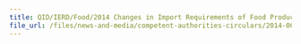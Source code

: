 ```yaml
---
title: QID/IERD/Food/2014 Changes in Import Requirements of Food Products from Japan 
file_url: /files/news-and-media/competent-authorities-circulars/2014-06-27-CA2.pdf
---
```

